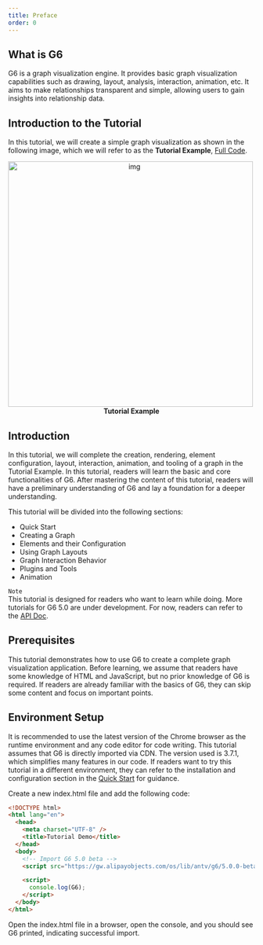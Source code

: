 ```yaml
---
title: Preface
order: 0
---
```


## What is G6

G6 is a graph visualization engine. It provides basic graph visualization capabilities such as drawing, layout, analysis, interaction, animation, etc. It aims to make relationships transparent and simple, allowing users to gain insights into relationship data.

## Introduction to the Tutorial

In this tutorial, we will create a simple graph visualization as shown in the following image, which we will refer to as the **Tutorial Example**, <a href='https://codesandbox.io/s/g6-v5-tutorial-j67vnm?file=/index.js' target='_blank'>Full Code</a>.

<img src='https://mdn.alipayobjects.com/huamei_qa8qxu/afts/img/A*9VQjTp0Ipi8AAAAAAAAAAAAADmJ7AQ/original' style="text-align: center;" width=500 alt='img' />

<div style="text-align: center;"><b>Tutorial Example</b></div>

## Introduction

In this tutorial, we will complete the creation, rendering, element configuration, layout, interaction, animation, and tooling of a graph in the Tutorial Example. In this tutorial, readers will learn the basic and core functionalities of G6. After mastering the content of this tutorial, readers will have a preliminary understanding of G6 and lay a foundation for a deeper understanding.

This tutorial will be divided into the following sections:

- Quick Start
- Creating a Graph
- Elements and their Configuration
- Using Graph Layouts
- Graph Interaction Behavior
- Plugins and Tools
- Animation

`Note`
<br />
This tutorial is designed for readers who want to learn while doing. More tutorials for G6 5.0 are under development. For now, readers can refer to the [API Doc](https://g6-next.antv.antgroup.com/en/apis).

## Prerequisites

This tutorial demonstrates how to use G6 to create a complete graph visualization application. Before learning, we assume that readers have some knowledge of HTML and JavaScript, but no prior knowledge of G6 is required. If readers are already familiar with the basics of G6, they can skip some content and focus on important points.

## Environment Setup

It is recommended to use the latest version of the Chrome browser as the runtime environment and any code editor for code writing. This tutorial assumes that G6 is directly imported via CDN. The version used is 3.7.1, which simplifies many features in our code. If readers want to try this tutorial in a different environment, they can refer to the installation and configuration section in the [Quick Start](https://g6-next.antv.antgroup.com/en/manual/getting-started) for guidance.

Create a new index.html file and add the following code:

```html
<!DOCTYPE html>
<html lang="en">
  <head>
    <meta charset="UTF-8" />
    <title>Tutorial Demo</title>
  </head>
  <body>
    <!-- Import G6 5.0 beta -->
    <script src="https://gw.alipayobjects.com/os/lib/antv/g6/5.0.0-beta.8/dist/g6.min.js"></script>

    <script>
      console.log(G6);
    </script>
  </body>
</html>
```

Open the index.html file in a browser, open the console, and you should see G6 printed, indicating successful import.
